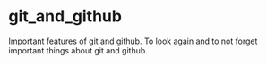 # git_and_github
Important features of git and github. To look again and to not forget important things about git and github.
